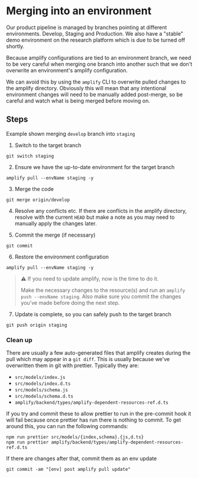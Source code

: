 # Merging into an environment

Our product pipeline is managed by branches pointing at different environments. Develop, Staging and Production.
We also have a "stable" demo environment on the research platform which is due to be turned off shortly.

Because amplify configurations are tied to an environment branch, we need to be very careful when merging one branch into another such that we don't overwrite an environment's amplify configuration.

We can avoid this by using the `amplify` CLI to overwrite pulled changes to the amplify directory. Obviously this will mean that any intentional environment changes will need to be manually added post-merge, so be careful and watch what is being merged before moving on.

## Steps

Example shown merging `develop` branch into `staging`

1. Switch to the target branch

```
git switch staging
```

2. Ensure we have the up-to-date environment for the target branch

```
amplify pull --envName staging -y
```

3. Merge the code

```
git merge origin/develop
```

4. Resolve any conflicts etc. If there are conflicts in the amplify directory, resolve with the current `HEAD` but make a note as you may need to manually apply the changes later.

5. Commit the merge (if necessary)

```
git commit
```

6. Restore the environment configuration

```
amplify pull --envName staging -y
```

> :warning: If you need to update amplify, now is the time to do it.
>
> Make the necessary changes to the resource(s) and run an `amplify push --envName staging`. Also make sure you commit the changes you've made before doing the next step.

7. Update is complete, so you can safely push to the target branch

```
git push origin staging
```

### Clean up

There are usually a few auto-generated files that amplify creates during the pull which may appear in a `git diff`. This is usually because we've overwritten them in git with prettier. Typically they are:

- `src/models/index.js`
- `src/models/index.d.ts`
- `src/models/schema.js`
- `src/models/schema.d.ts`
- `amplify/backend/types/amplify-dependent-resources-ref.d.ts`

If you try and commit these to allow prettier to run in the pre-commit hook it will fail because once prettier has run there is nothing to commit. To get around this, you can run the following commands:

```
npm run prettier src/models/{index,schema}.{js,d.ts}
npm run prettier amplify/backend/types/amplify-dependent-resources-ref.d.ts
```

If there are changes after that, commit them as an env update

```
git commit -am "[env] post amplify pull update"
```
